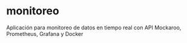 # monitoreo
Aplicación para monitoreo de datos en tiempo real con API Mockaroo, Prometheus, Grafana y Docker
